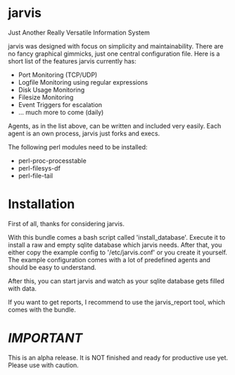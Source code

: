jarvis
======

Just Another Really Versatile Information System

jarvis was designed with focus on simplicity and maintainability. There are no fancy graphical gimmicks,
just one central configuration file. Here is a short list of the features jarvis currently has:

* Port Monitoring (TCP/UDP)
* Logfile Monitoring using regular expressions
* Disk Usage Monitoring
* Filesize Monitoring
* Event Triggers for escalation
* ... much more to come (daily)

Agents, as in the list above, can be written and included very easily. Each agent is an own process,
jarvis just forks and execs.

The following perl modules need to be installed:

* perl-proc-processtable
* perl-filesys-df
* perl-file-tail

Installation
============

First of all, thanks for considering jarvis. 

With this bundle comes a bash script called 'install\_database'. Execute it to install
a raw and empty sqlite database which jarvis needs. After that, you either copy the example
config to '/etc/jarvis.conf' or you create it yourself. The example configuration comes with
a lot of predefined agents and should be easy to understand.

After this, you can start jarvis and watch as your sqlite database gets filled with data.

If you want to get reports, I recommend to use the jarvis\_report tool, which comes with the bundle. 

*IMPORTANT*
===========

This is an alpha release. It is NOT finished and ready for productive use yet. Please use with caution.

